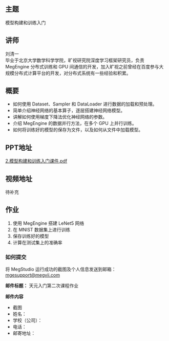 ## 主题
模型构建和训练入门
## 讲师
刘清一<br/>
毕业于北京大学数学科学学院，旷视研究院深度学习框架研究员，负责 MegEngine 分布式训练和 GPU 间通信的开发，加入旷视之前曾经在百度参与大规模分布式计算平台的开发，对分布式系统有一些经验和积累。
## 概要
* 如何使用 Dataset、Sampler 和 DataLoader 进行数据的加载和预处理。
* 简单介绍神经网络的基本算子，逐层搭建神经网络模型。
* 讲解如何使用梯度下降法优化神经网络的参数。
* 介绍 MegEngine 的数据并行方法，在多个 GPU 上并行训练。
* 如何将训练好的模型的保存为文件，以及如何从文件中加载模型。

## PPT地址

[2.模型构建和训练入门课件.pdf](./零基础入门旷视天元MegEngine/PPT合集/2.模型构建和训练入门课件.pdf)

## 视频地址

待补充

## 作业

1. 使用 MegEngine 搭建 LeNet5 网络
2. 在 MNIST 数据集上进行训练
3. 保存训练好的模型
4. 计算在测试集上的准确率

### 如何提交

将 MegStudio 运行成功的截图及个人信息发送到邮箱：mgesupport@megvii.com

**邮件标题：** 天元入门第二次课程作业

**邮件内容**

* 截图
* 姓名：
* 学校（公司）：
* 电话：
* 邮寄地址：

